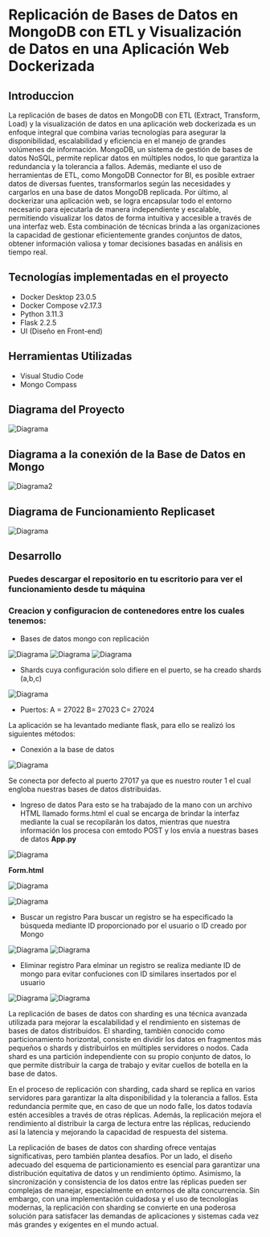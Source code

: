 # Replicación de Bases de Datos en MongoDB con ETL y Visualización de Datos en una Aplicación Web Dockerizada
## Introduccion
La replicación de bases de datos en MongoDB con ETL (Extract, Transform, Load) y la visualización de datos en una aplicación web dockerizada es un enfoque integral que combina varias tecnologías para asegurar la disponibilidad, escalabilidad y eficiencia en el manejo de grandes volúmenes de información. MongoDB, un sistema de gestión de bases de datos NoSQL, permite replicar datos en múltiples nodos, lo que garantiza la redundancia y la tolerancia a fallos. Además, mediante el uso de herramientas de ETL, como MongoDB Connector for BI, es posible extraer datos de diversas fuentes, transformarlos según las necesidades y cargarlos en una base de datos MongoDB replicada. Por último, al dockerizar una aplicación web, se logra encapsular todo el entorno necesario para ejecutarla de manera independiente y escalable, permitiendo visualizar los datos de forma intuitiva y accesible a través de una interfaz web. Esta combinación de técnicas brinda a las organizaciones la capacidad de gestionar eficientemente grandes conjuntos de datos, obtener información valiosa y tomar decisiones basadas en análisis en tiempo real.
## Tecnologías implementadas en el proyecto
- Docker Desktop 23.0.5
- Docker Compose v2.17.3
- Python 3.11.3
- Flask 2.2.5
- UI (Diseño en Front-end)
## Herramientas Utilizadas
- Visual Studio Code 
- Mongo Compass
## Diagrama del Proyecto
![Diagrama](https://github.com/dilanzurita/Proyecto_final_Modelado/blob/main/img/WhatsApp%20Image%202023-07-18%20at%2010.57.56%20AM.jpeg?raw=true)
## Diagrama a la conexión de la Base de Datos en Mongo
![Diagrama2](https://github.com/dilanzurita/Proyecto_final_Modelado/blob/main/img/WhatsApp%20Image%202023-07-18%20at%2010.59.30%20AM.jpeg?raw=true)
## Diagrama de Funcionamiento Replicaset
![Diagrama](https://github.com/dilanzurita/Proyecto_final_Modelado/blob/main/img/WhatsApp%20Image%202023-07-18%20at%2011.00.49%20AM.jpeg?raw=true)
## Desarrollo
### Puedes descargar el repositorio en tu escritorio para ver el funcionamiento desde tu máquina
### Creacion y configuracion de contenedores entre los cuales tenemos: 
- Bases de datos mongo con replicación 

![Diagrama](https://github.com/dilanzurita/Proyecto_final_Modelado/blob/main/img/Captura.JPG)
![Diagrama](https://github.com/dilanzurita/Proyecto_final_Modelado/blob/main/img/Captura2.JPG)
![Diagrama](https://github.com/dilanzurita/Proyecto_final_Modelado/blob/main/img/Captura3.JPG)

- Shards cuya configuración solo difiere en el puerto, se ha creado shards (a,b,c) 

![Diagrama](https://github.com/dilanzurita/Proyecto_final_Modelado/blob/main/img/Captura4.JPG)

- Puertos: 
    A = 27022
    B= 27023
    C= 27024

La aplicación se ha levantado mediante flask, para ello se realizó los siguientes métodos:

-	Conexión a la base de datos

![Diagrama](https://github.com/dilanzurita/Proyecto_final_Modelado/blob/main/img/Captura5.JPG?raw=true)

Se conecta por defecto al puerto 27017 ya que es nuestro router 1 el cual engloba nuestras bases de datos distribuidas.

- Ingreso de datos
Para esto se ha trabajado de la mano con un archivo HTML llamado forms.html el cual se encarga de brindar la interfaz mediante la cual se recopilarán los datos, mientras que nuestra información los procesa con emtodo POST y los envía a nuestras bases de datos 
**App.py**

![Diagrama](https://github.com/dilanzurita/Proyecto_final_Modelado/blob/main/img/Captura6.JPG?raw=true)

**Form.html** 

![Diagrama](https://github.com/dilanzurita/Proyecto_final_Modelado/blob/main/img/captura7.PNG?raw=true)

![Diagrama](https://github.com/dilanzurita/Proyecto_final_Modelado/blob/main/img/captura8.PNG?raw=true)

-	Buscar un registro 
Para buscar un registro se ha especificado la búsqueda mediante ID proporcionado por el usuario o ID creado por Mongo

![Diagrama](https://github.com/dilanzurita/Proyecto_final_Modelado/blob/main/img/captura9.PNG)
![Diagrama](https://github.com/dilanzurita/Proyecto_final_Modelado/blob/main/img/captua10.PNG?raw=true)

-	Eliminar registro 
Para elminar un registro se realiza mediante ID de mongo para evitar confuciones con ID similares insertados por el usuario 

![Diagrama](https://github.com/dilanzurita/Proyecto_final_Modelado/blob/main/img/captura11.PNG)
![Diagrama](https://github.com/dilanzurita/Proyecto_final_Modelado/blob/main/img/captura12.PNG)

La replicación de bases de datos con sharding es una técnica avanzada utilizada para mejorar la escalabilidad y el rendimiento en sistemas de bases de datos distribuidos. El sharding, también conocido como particionamiento horizontal, consiste en dividir los datos en fragmentos más pequeños o shards y distribuirlos en múltiples servidores o nodos. Cada shard es una partición independiente con su propio conjunto de datos, lo que permite distribuir la carga de trabajo y evitar cuellos de botella en la base de datos.

En el proceso de replicación con sharding, cada shard se replica en varios servidores para garantizar la alta disponibilidad y la tolerancia a fallos. Esta redundancia permite que, en caso de que un nodo falle, los datos todavía estén accesibles a través de otras réplicas. Además, la replicación mejora el rendimiento al distribuir la carga de lectura entre las réplicas, reduciendo así la latencia y mejorando la capacidad de respuesta del sistema.

La replicación de bases de datos con sharding ofrece ventajas significativas, pero también plantea desafíos. Por un lado, el diseño adecuado del esquema de particionamiento es esencial para garantizar una distribución equitativa de datos y un rendimiento óptimo. Asimismo, la sincronización y consistencia de los datos entre las réplicas pueden ser complejas de manejar, especialmente en entornos de alta concurrencia. Sin embargo, con una implementación cuidadosa y el uso de tecnologías modernas, la replicación con sharding se convierte en una poderosa solución para satisfacer las demandas de aplicaciones y sistemas cada vez más grandes y exigentes en el mundo actual.